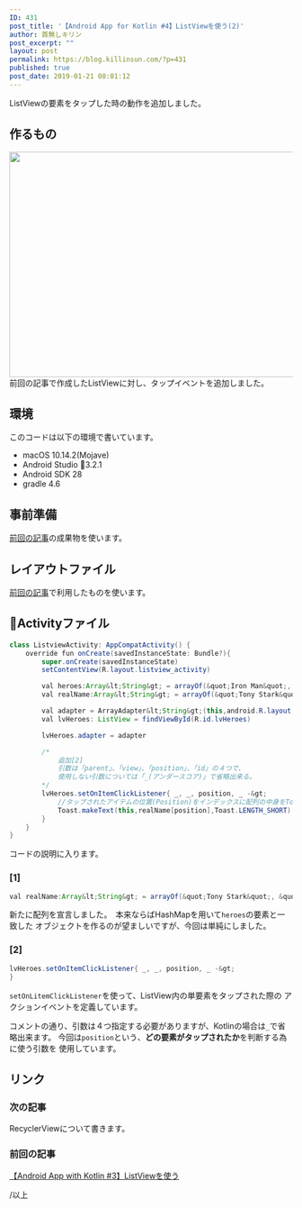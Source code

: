 ```yaml
---
ID: 431
post_title: '【Android App for Kotlin #4】ListViewを使う(2)'
author: 首無しキリン
post_excerpt: ""
layout: post
permalink: https://blog.killinsun.com/?p=431
published: true
post_date: 2019-01-21 08:01:12
---
```

ListViewの要素をタップした時の動作を追加しました。

<!--more-->
## 作るもの

<img src="https://blog.killinsun.com/wp-content/uploads/2019/01/04_listview_touchEvent.gif" alt="" width="640" height="400" class="alignnone size-full wp-image-433" />
前回の記事で作成したListViewに対し、タップイベントを追加しました。

## 環境

このコードは以下の環境で書いています。

- macOS 10.14.2(Mojave)
- Android Studio 3.2.1
- Android SDK 28
- gradle 4.6

## 事前準備

<a href="https://blog.killinsun.com/?p=418">前回の記事</a>の成果物を使います。

## レイアウトファイル

<a href="https://blog.killinsun.com/?p=418">前回の記事</a>で利用したものを使います。

## Activityファイル

```Java
class ListviewActivity: AppCompatActivity() {
    override fun onCreate(savedInstanceState: Bundle?){
        super.onCreate(savedInstanceState)
        setContentView(R.layout.listview_activity)

        val heroes:Array&lt;String&gt; = arrayOf(&quot;Iron Man&quot;, &quot;Captain America&quot;, &quot;Thor&quot;)
        val realName:Array&lt;String&gt; = arrayOf(&quot;Tony Stark&quot;, &quot;Steve Rogers&quot;, &quot;Thor Odinson&quot;) //追加[1]

        val adapter = ArrayAdapter&lt;String&gt;(this,android.R.layout.simple_list_item_1, heroes)
        val lvHeroes: ListView = findViewById(R.id.lvHeroes)

        lvHeroes.adapter = adapter

        /*
            追加[2]
            引数は「parent」、「view」、「position」、「id」の４つで、
            使用しない引数については「_(アンダースコア)」で省略出来る。
        */
        lvHeroes.setOnItemClickListener{ _, _, position, _ -&gt;
            //タップされたアイテムの位置(Position)をインデックスに配列の中身をToastで表示
            Toast.makeText(this,realName[position],Toast.LENGTH_SHORT).show()
        }
    }
}
```

コードの説明に入ります。

### [1]

```java
val realName:Array&lt;String&gt; = arrayOf(&quot;Tony Stark&quot;, &quot;Steve Rogers&quot;, &quot;Thor Odinson&quot;) //追加
```

新たに配列を宣言しました。　本来ならばHashMapを用いて`heroes`の要素と一致した
オブジェクトを作るのが望ましいですが、今回は単純にしました。

### [2]

```java
lvHeroes.setOnItemClickListener{ _, _, position, _ -&gt;
}
```

`setOnLitemClickListener`を使って、ListView内の単要素をタップされた際の
アクションイベントを定義しています。

コメントの通り、引数は４つ指定する必要がありますが、Kotlinの場合は`_`で省略出来ます。
今回は`position`という、**どの要素がタップされたか**を判断する為に使う引数を
使用しています。


## リンク

### 次の記事

RecyclerViewについて書きます。

### 前回の記事
<a href="https://blog.killinsun.com/?p=418">【Android App with Kotlin #3】ListViewを使う</a>

/以上